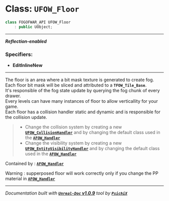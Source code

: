 # **Class: `UFOW_Floor`**

```cpp
class FOGOFWAR_API UFOW_Floor
    : public UObject;
```

---

**_Reflection-enabled_**

### Specifiers:
- **EditInlineNew**

---

The floor is an area where a bit mask texture is generated to create fog.<br />
Each floor bit mask will be sliced and attributed to a **`TFOW_Tile_Base`**.<br />
It's responsible of the fog state update by querying the fog chunk of every drawer.<br />
Every levels can have many instances of floor to allow verticallity for your game.<br />
Each floor has a collision handler static and dynamic and is responsible for the collision update.<br />

> - Change the collision system by creating a new [**`UFOW_CollisionHandler`**](/reference/classes/UFOW_CollisionHandler.md) and by changing the default class used in the [**`AFOW_Handler`**](/reference/classes/AFOW_Handler.md)
> - Change the visibility system by creating a new [**`UFOW_EntityVisibilityHandler`**](/reference/classes/UFOW_EntityVisibilityHandler.md) and by changing the default class used in the [**`AFOW_Handler`**](/reference/classes/AFOW_Handler.md)

Contained by : [**`AFOW_Handler`**](/reference/classes/AFOW_Handler.md)

Warning : supperposed floor will work correctly only if you change the PP material in [**`AFOW_Handler`**](/reference/classes/AFOW_Handler.md)


---
_Documentation built with [**`Unreal-Doc` v1.0.9**](https://github.com/PsichiX/unreal-doc) tool by [**`PsichiX`**](https://github.com/PsichiX)_